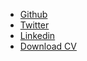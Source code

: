 
- [Github](https://github.com/fusionstrings)
- [Twitter](https://twitter.com/fusionstrings)
- [Linkedin](https://www.linkedin.com/in/fusionstrings)
- [Download CV](/pdf/dilip-shukla-resume.pdf)
